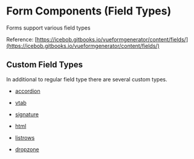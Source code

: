 # Form Components \(Field Types\)
Forms support various field types

Reference: [https://icebob.gitbooks.io/vueformgenerator/content/fields/](https://icebob.gitbooks.io/vueformgenerator/content/fields/)



## Custom Field Types
In additional to regular field type there are several custom types.

* [accordion](/forms/addition-form-types/accordion.md)

* [vtab](//other_services/authentication.md)

* [signature](/forms/addition-form-types/signature.md) 

* [html](/forms/addition-form-types/html.md)

* [listrows](/forms/addition-form-types/listrows.md)

* [dropzone](/forms/fieldtypes/dropzone.md)


 

